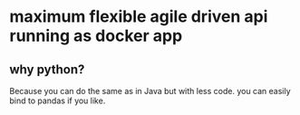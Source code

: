 # maximum flexible agile driven api running as docker app 

## why python?

Because you can do the same as in Java but with less code.
you can easily bind to pandas if you like.

